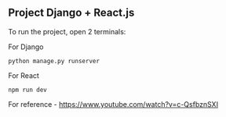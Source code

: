 ## Project Django + React.js

To run the project, open 2 terminals:

For Django

`python manage.py runserver`

For React

`npm run dev`

For reference - https://www.youtube.com/watch?v=c-QsfbznSXI